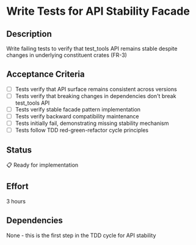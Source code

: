 # Write Tests for API Stability Facade

## Description
Write failing tests to verify that test_tools API remains stable despite changes in underlying constituent crates (FR-3)

## Acceptance Criteria
- [ ] Tests verify that API surface remains consistent across versions
- [ ] Tests verify that breaking changes in dependencies don't break test_tools API
- [ ] Tests verify stable facade pattern implementation
- [ ] Tests verify backward compatibility maintenance
- [ ] Tests initially fail, demonstrating missing stability mechanism
- [ ] Tests follow TDD red-green-refactor cycle principles

## Status
📋 Ready for implementation

## Effort
3 hours

## Dependencies
None - this is the first step in the TDD cycle for API stability
